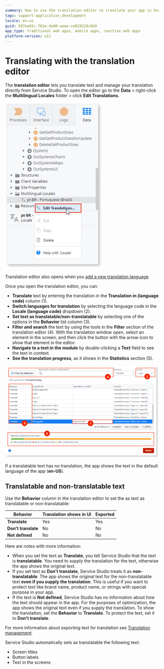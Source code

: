 ```yaml
---
summary: How to use the translation editor to translate your app in Service Studio.
tags: support-application_development
locale: en-us
guid: 507ea92c-761e-4ad0-aeee-ce029328c6b9
app_type: traditional web apps, mobile apps, reactive web apps
platform-version: o11
---
```


# Translating with the translation editor

The **translation editor** lets you translate text and manage your translation directly from Service Studio. To open the editor go to the **Data** > right-click the **Multilingual Locales** folder > click **Edit Translations**.

![Menu to open translation editor](images/opening-translation-editor-ss.png)

Translation editor also opens when you [add a new translation language](translate-your-app.md).


Once you open the translation editor, you can:

* **Translate** text by entering the translation in the **Translation in (language code)** column (1).
* **Switch languages for translation** by selecting the language code in the **Locale (language code)** dropdown (2).
* **Set text as translatable/non-translatable** by selecting one of the options in the **Behavior** list column (3). 
* **Filter and search** the text by using the tools in the **Filter** section of the translation editor (4). With the translation window open, select an element in the screen, and then click the button with the arrow icon to show that element in the editor.
* **Navigate to a text in the module** by double-clicking a **Text** field to see the text in context.
* **See the translation progress**, as it shows in the **Statistics** section (5).

![Translation editor overview](images/translation-editor-overview-ss.png)

<div class="info" markdown="1">

If a translatable text has no translation, the app shows the text in the default language of the app (**en-US**).

</div>

## Translatable and non-translatable text

Use the **Behavior** column in the translation editor to set the as text as translatable or non-translatable:

| **Behavior**        | Translation shows in UI | Exported |
| ------------------- | ----------------------- | -------- |
| **Translate**       | Yes                     | Yes      |
| **Don't translate** | No                      | No       |
| **Not defined**     | No                      | No       |

Here are notes with more information:

* When you set the text as **Translate**, you tell Service Studio that the text is **translatable**. You need to supply the translation for the text, otherwise the app shows the original text.
* If you set text as **Don't translate**, Service Studio treats it as **non-translatable**. The app shows the original text for the non-translatable text **even if you supply the translation**. This is useful if you want to protect text like brand name, product name, or strings with special purpose in your app.
* If the text is **Not defined**, Service Studio has no information about how the text should appear in the app. For the purposes of optimization, the app shows the original text even if you supply the translation. To show the translation, set the **Behavior** to **Translate**. To protect the text, set it to **Don't translate**.

For more information about exporting text for translation see [Translation management](translation-management.md).

<div class="info" markdown="1">

Service Studio automatically sets as translatable the following text:  

* Screen titles
* Button labels
* Text in the screens

</div>
